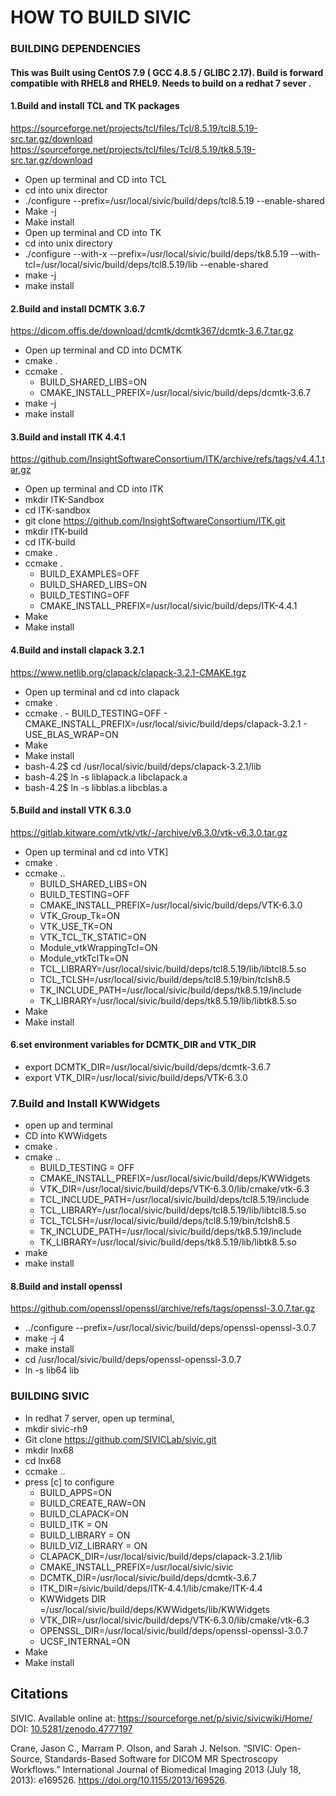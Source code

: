 


# HOW TO BUILD SIVIC
### BUILDING DEPENDENCIES    
#### This was Built using CentOS 7.9 ( GCC 4.8.5 / GLIBC 2.17). Build is forward compatible with RHEL8 and RHEL9. Needs to build on a redhat 7 sever .

#### 1.Build and install TCL and TK packages
https://sourceforge.net/projects/tcl/files/Tcl/8.5.19/tcl8.5.19-src.tar.gz/download  
https://sourceforge.net/projects/tcl/files/Tcl/8.5.19/tk8.5.19-src.tar.gz/download  
* Open up terminal and CD into TCL
* cd into unix director
* ./configure --prefix=/usr/local/sivic/build/deps/tcl8.5.19 --enable-shared
* Make -j
* Make install
* Open up terminal and CD into TK
* cd into unix directory
* ./configure --with-x --prefix=/usr/local/sivic/build/deps/tk8.5.19 --with-tcl=/usr/local/sivic/build/deps/tcl8.5.19/lib --enable-shared
* make -j
* make install

#### 2.Build and install DCMTK 3.6.7  
https://dicom.offis.de/download/dcmtk/dcmtk367/dcmtk-3.6.7.tar.gz
* Open up terminal and CD into DCMTK
* cmake .
* ccmake .
  - BUILD_SHARED_LIBS=ON
  - CMAKE_INSTALL_PREFIX=/usr/local/sivic/build/deps/dcmtk-3.6.7
* make -j
* make install


#### 3.Build and install ITK 4.4.1
https://github.com/InsightSoftwareConsortium/ITK/archive/refs/tags/v4.4.1.tar.gz
*	Open up terminal and CD into ITK
*	mkdir ITK-Sandbox
*	cd ITK-sandbox
*	git clone https://github.com/InsightSoftwareConsortium/ITK.git
*	mkdir ITK-build
*	cd ITK-build
*	cmake .
*	ccmake . 
      - BUILD_EXAMPLES=OFF
      - BUILD_SHARED_LIBS=ON
      - BUILD_TESTING=OFF
      - CMAKE_INSTALL_PREFIX=/usr/local/sivic/build/deps/ITK-4.4.1
* Make 
* Make install

#### 4.Build and install clapack 3.2.1
https://www.netlib.org/clapack/clapack-3.2.1-CMAKE.tgz
* Open up terminal and cd into clapack
*	cmake .
*	ccmake .
        - BUILD_TESTING=OFF
        - CMAKE_INSTALL_PREFIX=/usr/local/sivic/build/deps/clapack-3.2.1
        - USE_BLAS_WRAP=ON
* Make 
* Make install
*	bash-4.2$ cd /usr/local/sivic/build/deps/clapack-3.2.1/lib
*	bash-4.2$ ln -s liblapack.a libclapack.a
*	bash-4.2$ ln -s libblas.a libcblas.a

#### 5.Build and install VTK 6.3.0 
https://gitlab.kitware.com/vtk/vtk/-/archive/v6.3.0/vtk-v6.3.0.tar.gz
* Open up terminal and cd into VTK]
* cmake .
* ccmake ..
  - BUILD_SHARED_LIBS=ON
  - BUILD_TESTING=OFF
  - CMAKE_INSTALL_PREFIX=/usr/local/sivic/build/deps/VTK-6.3.0
  - VTK_Group_Tk=ON
  - VTK_USE_TK=ON
  - VTK_TCL_TK_STATIC=ON
  - Module_vtkWrappingTcl=ON
   - Module_vtkTclTk=ON
   - TCL_LIBRARY=/usr/local/sivic/build/deps/tcl8.5.19/lib/libtcl8.5.so
   - TCL_TCLSH=/usr/local/sivic/build/deps/tcl8.5.19/bin/tclsh8.5
   - TK_INCLUDE_PATH=/usr/local/sivic/build/deps/tk8.5.19/include
  - TK_LIBRARY=/usr/local/sivic/build/deps/tk8.5.19/lib/libtk8.5.so
* Make
* Make install

#### 6.set environment variables for DCMTK_DIR and VTK_DIR
* export DCMTK_DIR=/usr/local/sivic/build/deps/dcmtk-3.6.7
* export VTK_DIR=/usr/local/sivic/build/deps/VTK-6.3.0

### 7.Build and Install KWWidgets 
* open up and terminal
* CD into KWWidgets
* cmake .
* cmake ..
  - BUILD_TESTING = OFF
  - CMAKE_INSTALL_PREFIX=/usr/local/sivic/build/deps/KWWidgets
  - VTK_DIR=/usr/local/sivic/build/deps/VTK-6.3.0/lib/cmake/vtk-6.3
  - TCL_INCLUDE_PATH=/usr/local/sivic/build/deps/tcl8.5.19/include
  - TCL_LIBRARY=/usr/local/sivic/build/deps/tcl8.5.19/lib/libtcl8.5.so
  - TCL_TCLSH=/usr/local/sivic/build/deps/tcl8.5.19/bin/tclsh8.5
  - TK_INCLUDE_PATH=/usr/local/sivic/build/deps/tk8.5.19/include
  - TK_LIBRARY=/usr/local/sivic/build/deps/tk8.5.19/lib/libtk8.5.so
* make
* make install

#### 8.Build and install openssl
https://github.com/openssl/openssl/archive/refs/tags/openssl-3.0.7.tar.gz
* 	../configure --prefix=/usr/local/sivic/build/deps/openssl-openssl-3.0.7
* make -j 4
* make install
* cd /usr/local/sivic/build/deps/openssl-openssl-3.0.7
* ln -s lib64 lib

### BUILDING SIVIC
* In redhat 7 server, open up terminal,
* mkdir sivic-rh9
* Git clone https://github.com/SIVICLab/sivic.git
* mkdir lnx68
* cd lnx68
* ccmake ..
* press [c] to configure
  - BUILD_APPS=ON
  - BUILD_CREATE_RAW=ON
  - BUILD_CLAPACK=ON
  - BUILD_ITK = ON
  - BUILD_LIBRARY = ON
  - BUILD_VIZ_LIBRARY = ON 
  - CLAPACK_DIR=/usr/local/sivic/build/deps/clapack-3.2.1/lib
  - CMAKE_INSTALL_PREFIX=/usr/local/sivic/sivic
  - DCMTK_DIR=/usr/local/sivic/build/deps/dcmtk-3.6.7
  - ITK_DIR=/sivic/build/deps/ITK-4.4.1/lib/cmake/ITK-4.4 
  - KWWidgets DIR =/usr/local/sivic/build/deps/KWWidgets/lib/KWWidgets
  - VTK_DIR=/usr/local/sivic/build/deps/VTK-6.3.0/lib/cmake/vtk-6.3
  - OPENSSL_DIR=/usr/local/sivic/build/deps/openssl-openssl-3.0.7
  - UCSF_INTERNAL=ON
* Make
* Make install


## Citations

SIVIC.  Available online at: https://sourceforge.net/p/sivic/sivicwiki/Home/  DOI: [10.5281/zenodo.4777197](https://doi.org/10.5281/zenodo.4777197)

Crane, Jason C., Marram P. Olson, and Sarah J. Nelson. “SIVIC: Open-Source, Standards-Based Software for DICOM MR Spectroscopy Workflows.” International Journal of Biomedical Imaging 2013 (July 18, 2013): e169526. https://doi.org/10.1155/2013/169526.
